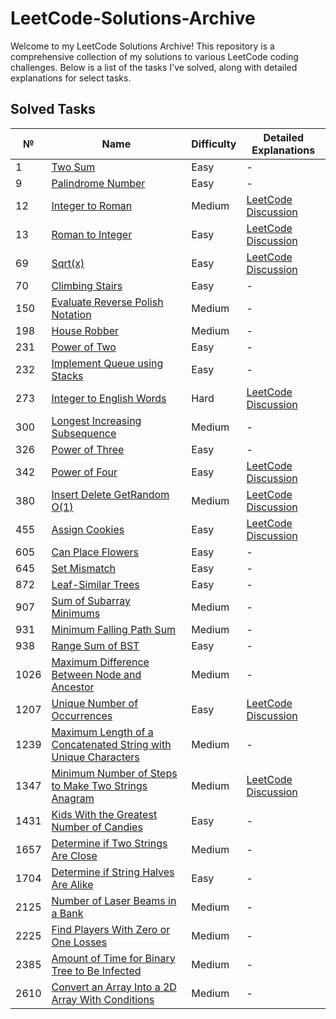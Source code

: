 # LeetCode-Solutions-Archive

Welcome to my LeetCode Solutions Archive! This repository is a comprehensive collection of my solutions to various LeetCode coding challenges. 
Below is a list of the tasks I've solved, along with detailed explanations for select tasks.

## Solved Tasks

| №  | Name                                                         | Difficulty | Detailed Explanations                                                                                               |
|----|--------------------------------------------------------------|------------|----------------------------------------------------------------------------------------------------------------------|
| 1  | [Two Sum](https://github.com/Daniil-Tsiunchyk/LeetCode-Solutions-Archive/tree/main/LeetCode/Problem_1.java)                   |Easy| -                                                                                                                    |
| 9  | [Palindrome Number](https://github.com/Daniil-Tsiunchyk/LeetCode-Solutions-Archive/tree/main/LeetCode/Problem_9.java)          |Easy| -                                                                                                                    |
| 12 | [Integer to Roman](https://github.com/Daniil-Tsiunchyk/LeetCode-Solutions-Archive/tree/main/LeetCode/Problem_12.java)         |Medium| [LeetCode Discussion](https://leetcode.com/discuss/topic/4192765/efficient-integer-to-roman-numeral-conversion-algorithm-in-java/)            |
| 13 | [Roman to Integer](https://github.com/Daniil-Tsiunchyk/LeetCode-Solutions-Archive/tree/main/LeetCode/Problem_13.java)         |Easy| [LeetCode Discussion](https://leetcode.com/discuss/topic/4189498/efficient-roman-to-integer-conversion-algorithm-in-java/)            |
| 69 | [Sqrt(x)](https://github.com/Daniil-Tsiunchyk/LeetCode-Solutions-Archive/tree/main/LeetCode/Problem_69.java)               |Easy| [LeetCode Discussion](https://leetcode.com/problems/sqrtx/solutions/4615741/newton-raphson-method/)                       |
| 70 | [Climbing Stairs](https://github.com/Daniil-Tsiunchyk/LeetCode-Solutions-Archive/tree/main/LeetCode/Problem_70.java)        |Easy| -                                                                                                                    |
| 150 | [Evaluate Reverse Polish Notation](https://github.com/Daniil-Tsiunchyk/LeetCode-Solutions-Archive/tree/main/LeetCode/Problem_150.java)        |Medium| -  
| 198| [House Robber](https://github.com/Daniil-Tsiunchyk/LeetCode-Solutions-Archive/tree/main/LeetCode/Problem_198.java)          |Medium| -                                                                                                                    |
| 231| [Power of Two](https://github.com/Daniil-Tsiunchyk/LeetCode-Solutions-Archive/tree/main/LeetCode/Problem_231.java)          |Easy| -                                                                                                                    |
| 232| [Implement Queue using Stacks](https://github.com/Daniil-Tsiunchyk/LeetCode-Solutions-Archive/tree/main/LeetCode/Problem_232.java)|Easy| -    |
| 273| [Integer to English Words](https://github.com/Daniil-Tsiunchyk/LeetCode-Solutions-Archive/tree/main/LeetCode/Problem_273.java)|Hard| [LeetCode Discussion](https://leetcode.com/problems/integer-to-english-words/solutions/4197447/a-three-digit-group-approach-in-java/)|
| 300| [Longest Increasing Subsequence](https://github.com/Daniil-Tsiunchyk/LeetCode-Solutions-Archive/tree/main/LeetCode/Problem_300.java)|Medium| -                                                                                                                    |
| 326| [Power of Three](https://github.com/Daniil-Tsiunchyk/LeetCode-Solutions-Archive/tree/main/LeetCode/Problem_326.java)        |Easy| -                                                                                                                    |
| 342| [Power of Four](https://github.com/Daniil-Tsiunchyk/LeetCode-Solutions-Archive/tree/main/LeetCode/Problem_342.java)        |Easy| [LeetCode Discussion](https://leetcode.com/problems/power-of-four/solutions/4197543/logarithmic-approach-in-java/)           |
| 380| [Insert Delete GetRandom O(1)](https://github.com/Daniil-Tsiunchyk/LeetCode-Solutions-Archive/tree/main/LeetCode/Problem_380.java)|Medium| [LeetCode Discussion](https://leetcode.com/problems/minimum-number-of-steps-to-make-two-strings-anagram/solutions/4557838/beautiful-java-solution/)|
| 455| [Assign Cookies](https://github.com/Daniil-Tsiunchyk/LeetCode-Solutions-Archive/tree/main/LeetCode/Problem_455.java)      |Easy| [LeetCode Discussion](https://leetcode.com/problems/assign-cookies/solutions/4489190/an-efficient-greedy-algorithm-java/)  |
| 605| [Can Place Flowers](https://github.com/Daniil-Tsiunchyk/LeetCode-Solutions-Archive/tree/main/LeetCode/Problem_605.java)    |Easy| -                                                                                                                    |
| 645| [Set Mismatch](https://github.com/Daniil-Tsiunchyk/LeetCode-Solutions-Archive/tree/main/LeetCode/Problem_645.java)       |Easy| -                                                                                                                    |
| 872| [Leaf-Similar Trees](https://github.com/Daniil-Tsiunchyk/LeetCode-Solutions-Archive/tree/main/LeetCode/Problem_872.java)  |Easy| -                                                                                                                    |
| 907| [Sum of Subarray Minimums](https://github.com/Daniil-Tsiunchyk/LeetCode-Solutions-Archive/tree/main/LeetCode/Problem_907.java)|Medium| -                                                                                                                    |
| 931| [Minimum Falling Path Sum](https://github.com/Daniil-Tsiunchyk/LeetCode-Solutions-Archive/tree/main/LeetCode/Problem_931.java)|Medium| -                                                                                                                    |
| 938| [Range Sum of BST](https://github.com/Daniil-Tsiunchyk/LeetCode-Solutions-Archive/tree/main/LeetCode/Problem_938.java)   |Easy| -                                                                                                                    |
|1026| [Maximum Difference Between Node and Ancestor](https://github.com/Daniil-Tsiunchyk/LeetCode-Solutions-Archive/tree/main/LeetCode/Problem_1026.java)|Medium| -                                                                                                                    |
|1207| [Unique Number of Occurrences](https://github.com/Daniil-Tsiunchyk/LeetCode-Solutions-Archive/tree/main/LeetCode/Problem_1207.java)|Easy| [LeetCode Discussion](https://leetcode.com/problems/unique-number-of-occurrences/solutions/4581210/optimal-java-solution/)   |
|1239| [Maximum Length of a Concatenated String with Unique Characters](https://github.com/Daniil-Tsiunchyk/LeetCode-Solutions-Archive/tree/main/LeetCode/Problem_1239.java)|Medium| -                                                                                                           |
|1347| [Minimum Number of Steps to Make Two Strings Anagram](https://github.com/Daniil-Tsiunchyk/LeetCode-Solutions-Archive/tree/main/LeetCode/Problem_1347.java)|Medium| [LeetCode Discussion](https://leetcode.com/problems/minimum-number-of-steps-to-make-two-strings-anagram/solutions/4557838/beautiful-java-solution/)|
|1431| [Kids With the Greatest Number of Candies](https://github.com/Daniil-Tsiunchyk/LeetCode-Solutions-Archive/tree/main/LeetCode/Problem_1431.java)|Easy| -                                                                                                           |
|1657| [Determine if Two Strings Are Close](https://github.com/Daniil-Tsiunchyk/LeetCode-Solutions-Archive/tree/main/LeetCode/Problem_1657.java)|Medium| -                                                                                                           |
|1704| [Determine if String Halves Are Alike](https://github.com/Daniil-Tsiunchyk/LeetCode-Solutions-Archive/tree/main/LeetCode/Problem_1704.java)|Easy| -                                                                                                           |
|2125| [Number of Laser Beams in a Bank](https://github.com/Daniil-Tsiunchyk/LeetCode-Solutions-Archive/tree/main/LeetCode/Problem_2125.java)|Medium| -                                                                                                           |
|2225| [Find Players With Zero or One Losses](https://github.com/Daniil-Tsiunchyk/LeetCode-Solutions-Archive/tree/main/LeetCode/Problem_2225.java)|Medium| -                                                                                                           |
|2385| [Amount of Time for Binary Tree to Be Infected](https://github.com/Daniil-Tsiunchyk/LeetCode-Solutions-Archive/tree/main/LeetCode/Problem_2385.java)|Medium| -                                                                                                           |
|2610| [Convert an Array Into a 2D Array With Conditions](https://github.com/Daniil-Tsiunchyk/LeetCode-Solutions-Archive/tree/main/LeetCode/Problem_2610.java)|Medium| -                                                                                                      
